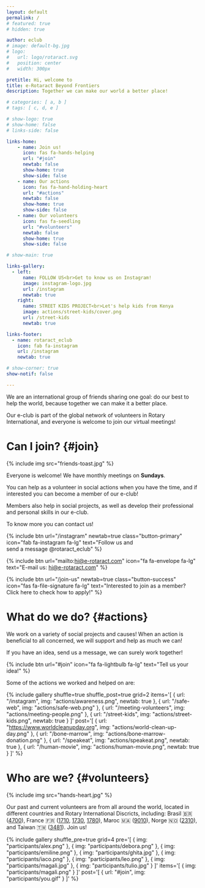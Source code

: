 ```yaml
---
layout: default
permalink: /
# featured: true
# hidden: true

author: eclub
# image: default-bg.jpg
# logo:
#   url: logo/rotaract.svg
#   position: center
#   width: 300px

pretitle: Hi, welcome to
title: e-Rotaract Beyond Frontiers
description: Together we can make our world a better place!

# categories: [ a, b ]
# tags: [ c, d, e ]

# show-logo: true
# show-home: false
# links-side: false

links-home:
    - name: Join us!
      icon: fas fa-hands-helping
      url: "#join"
      newtab: false
      show-home: true
      show-side: false
    - name: Our actions
      icon: fas fa-hand-holding-heart
      url: "#actions"
      newtab: false
      show-home: true
      show-side: false
    - name: Our volunteers
      icon: fas fa-seedling
      url: "#volunteers"
      newtab: false
      show-home: true
      show-side: false

# show-main: true

links-gallery:
  - left:
      name: FOLLOW US<br>Get to know us on Instagram!
      image: instagram-logo.jpg
      url: /instagram
      newtab: true
    right:
      name: STREET KIDS PROJECT<br>Let's help kids from Kenya
      image: actions/street-kids/cover.png
      url: /street-kids
      newtab: true

links-footer:
  - name: rotaract_eclub
    icon: fab fa-instagram
    url: /instagram
    newtab: true

# show-corner: true
show-notif: false

---
```


We are an international group of friends sharing one goal: do our best to help the world, because together we can make it a better place.

Our e-club is part of the global network of volunteers in Rotary International, and everyone is welcome to join our virtual meetings!

# Can I join? {#join}

{% include img src="friends-toast.jpg" %}

Everyone is welcome! We have monthly meetings on **Sundays**.

You can help as a volunteer in social actions when you have the time, and if interested you can become a member of our e-club!

Members also help in social projects, as well as develop their professional and personal skills in our e-club.

To know more you can contact us!

{% include btn
  url="/instagram"
  newtab=true
  class="button-primary"
  icon="fab fa-instagram fa-lg"
  text="Follow us and<br>send a message @rotaract_eclub"
%}

{% include btn
  url="mailto:hi@e-rotaract.com"
  icon="fa fa-envelope fa-lg"
  text="E-mail us: hi@e-rotaract.com"
%}

{% include btn
  url="/join-us"
  newtab=true
  class="button-success"
  icon="fas fa-file-signature fa-lg"
  text="Interested to join as a member?<br>Click here to check how to apply!"
%}

# What do we do? {#actions}

We work on a variety of social projects and causes! When an action is beneficial to all concerned, we will support and help as much we can!

If you have an idea, send us a message, we can surely work together!

{% include btn url="#join" icon="fa fa-lightbulb fa-lg" text="Tell us your idea!" %}

Some of the actions we worked and helped on are:

{% include gallery
  shuffle=true
  shuffle_post=true
  grid=2
  items='[
    { url: "/instagram", img: "actions/awareness.png", newtab: true },
    { url: "/safe-web", img: "actions/safe-web.png" },
    { url: "/meeting-volunteers", img: "actions/meeting-people.png" },
    { url: "/street-kids", img: "actions/street-kids.png", newtab: true }
  ]'
  post='[
    { url: "https://www.worldcleanupday.org", img: "actions/world-clean-up-day.png" },
    { url: "/bone-marrow", img: "actions/bone-marrow-donation.png" },
    { url: "/speakeat", img: "actions/speakeat.png", newtab: true },
    { url: "/human-movie", img: "actions/human-movie.png", newtab: true }
  ]'
%}

# Who are we? {#volunteers}

{% include img src="hands-heart.jpg" %}

Our past and current volunteers are from all around the world, located in different countries and Rotary International Discricts, including:
Brasil 🇧🇷 ([4700](https://www.rotary4700.org.br/home)),
France 🇫🇷 ([1710](https://rotary1710.org), [1730](https://www.rotary1730.org), [1780](https://www.rotary1780.org)),
Maroc 🇲🇦 ([9010](https://rotary-d9010.org)),
Norge 🇳🇴 ([2310](https://d2310.rotary.no)),
and Taiwan 🇹🇼 ([3481](https://www.rid3481.org)).
Join us!

{% include gallery
  shuffle_pre=true
  grid=4
  pre='[
    { img: "participants/alex.png" },
    { img: "participants/debora.png" },
    { img: "participants/emiline.png" },
    { img: "participants/ghita.jpg" },
    { img: "participants/iaco.png" },
    { img: "participants/leo.png" },
    { img: "participants/magali.jpg" },
    { img: "participants/tulio.jpg" }
  ]'
  items='[ { img: "participants/magali.png" } ]'
  post='[ { url: "#join", img: "participants/you.gif" } ]'
%}
